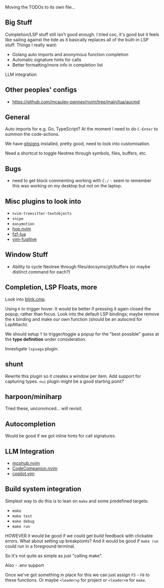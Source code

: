 Moving the TODOs to its own file...

## Big Stuff

Completion/LSP stuff still isn't good enough. I tried coc, it's good but it feels like sailing against the tide as it basically replaces all of the built-in LSP stuff. Things I really want:

  - Golang auto imports and anonymous function completion
  - Automatic signature hints for calls
  - Better formatting/more info in completion list

LLM integration

## Other peoples' configs

  - https://github.com/mcauley-penney/nvim/tree/main/lua/aucmd

## General

Auto imports for e.g. Go, TypeScript? At the moment I need to do `C-Enter` to summon the code-actions.

We have [gitsigns](https://github.com/lewis6991/gitsigns.nvim) installed, pretty good, need to look into customisation.

Need a shortcut to toggle Neotree through symbols, files, buffers, etc.

## Bugs

  - need to get block commenting working with `C-/` - seem to remember this was working on my desktop but not on the laptop.

## Misc plugins to look into

  - `nvim-treesitter-textobjects`
  - `snipe`
  - `easymotion`
  - [hop.nvim](https://github.com/smoka7/hop.nvim)
  - [fzf-lua](https://github.com/ibhagwan/fzf-lua)
  - [vim-fugitive](https://github.com/tpope/vim-fugitive)

## Window Stuff

  - Ability to cycle Neotree through files/docsyms/git/buffers
    (or maybe distinct command for each?)

## Completion, LSP Floats, more

Look into [blink.cmp](https://github.com/saghen/blink.cmp).

Using `K` to trigger hover. It would be better if pressing it again closed the popup, rather than focus.
Look into the default LSP bindings; maybe remove the `K` binding and make our own function (should be an autocmd for LspAttach).

We should setup `T` to trigger/toggle a popup for the "best possible" guess at the __type definition__ under consideration.

Investigate `lspsaga` plugin.

## shunt

Rewrite this plugin so it creates a window per item.
Add support for capturing types.
`nui` plugin might be a good starting point?

## harpoon/miniharp

Tried these, unconvinced... will revisit.

## Autocompletion

Would be good if we got inline hints for call signatures.

## LLM Integration

  - [mcphub.nvim](https://github.com/ravitemer/mcphub.nvim)
  - [CodeCompanion.nvim](https://codecompanion.olimorris.dev/)
  - [copilot.vim](https://github.com/github/copilot.vim)

## Build system integration

Simplest way to do this is to lean on `make` and some predefined targets:

  - `make`
  - `make test`
  - `make debug`
  - `make run`

HOWEVER it would be good if we could get build feedback with clickable errors.
What about setting up breakpoints?
And it would be good if `make run` could run in a foreground terminal.

So it's not quite as simple as just "calling make".

Also - .env support

Once we've got something in place for this we can just assign `F5` - `F8` to these functions. Or maybe `<leader>p` for project or `<leader>m` for `make`.
